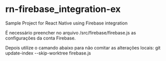 # rn-firebase_integration-ex
Sample Project for React Native using Firebase integration



É necessário preencher no arquivo /src/firebase/firebase.js as configurações da conta Firebase.

Depois utilize o camando abaixo para não comitar as alterações locais:
git update-index --skip-worktree firebase.js